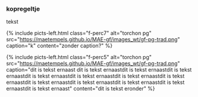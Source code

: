 <body>

### kopregeltje
<p> tekst </p>

{% include picts-left.html 
  class="f-perc7"
  alt="torchon pg" 
  src="https://maetempels.github.io/MAE-gf/images_wt/gf-pg-trad.png" 
  caption="k"
  content="zonder caption?"
%}
    
 

{% include picts-left.html 
  class="f-perc5"
  alt="torchon pg" 
  src="https://maetempels.github.io/MAE-gf/images_wt/gf-pg-trad.png" 
  caption="dit is tekst ernaast dit is tekst ernaastdit is tekst ernaastdit is tekst ernaastdit is tekst ernaastdit is tekst ernaastdit is tekst ernaastdit is tekst ernaastdit is tekst ernaastdit is tekst ernaastdit is tekst ernaastdit is tekst ernaastdit is tekst ernaast"
  content="dit is tekst eronder"
%}

</body>
